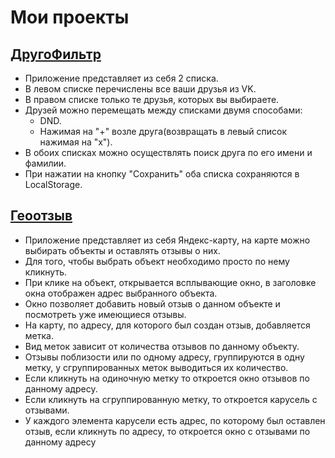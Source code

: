# Мои проекты

## [ДругоФильтр](https://ilyatag.github.io/My_Project/PrVkFriendsFilter)

- Приложение представляет из себя 2 списка.  
- В левом списке перечислены все ваши друзья из VK.  
- В правом списке только те друзья, которых вы выбираете.  
- Друзей можно перемещать между списками двумя способами:  
  - DND.  
  - Нажимая на "+" возле друга(возвращать в левый список нажимая на "x").
- В обоих списках можно осуществлять поиск друга по его имени и фамилии.
- При нажатии на кнопку "Сохранить" оба списка сохраняются в LocalStorage. 


## [Геоотзыв](https://ilyatag.github.io/My_Project/PrYaMap/)

 - Приложение представляет из себя Яндекс-карту, на карте можно выбирать объекты и оставлять отзывы о них. 
 - Для того, чтобы выбрать объект необходимо просто по нему кликнуть.
 - При клике на объект, открывается всплывающие окно, в заголовке окна отображен адрес выбранного объекта.
 - Окно позволяет добавить новый отзыв о данном объекте и посмотреть уже имеющиеся отзывы.
 - На карту, по адресу, для которого был создан отзыв, добавляется метка.
 - Вид меток зависит от количества отзывов по данному объекту.
 - Отзывы поблизости или по одному адресу, группируются в одну метку, у сгруппированных меток выводиться их количество.
 - Если кликнуть на одиночную метку то откроется окно отзывов по данному адресу.
 - Если кликнуть на сгруппированную метку, то откроется карусель с отзывами.
 - У каждого элемента карусели есть адрес, по которому был оставлен отзыв, если кликнуть по адресу, то откроется окно с отзывами по данному адресу
